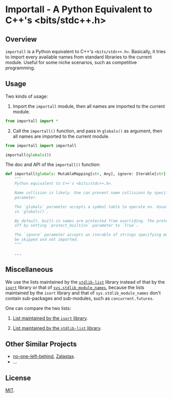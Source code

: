 # Importall - A Python Equivalent to C++'s <bits/stdc++.h>

## Overview

`importall` is a Python equivalent to C++'s `<bits/stdc++.h>`. Basically, it tries to import every available names from standard libraries to the current module. Useful for some niche scenarios, such as competitive programming.

## Usage

Two kinds of usage:

1. Import the `importall` module, then all names are imported to the current module.

```python
from importall import *
```

2. Call the `importall()` function, and pass in `globals()` as argument, then all names are imported to the current module.

```python
from importall import importall

importall(globals())
```

The doc and API of the `importall()` function:

```python
def importall(globals: MutableMapping[str, Any], ignore: Iterable[str] = None) -> None:
    """
    Python equivalent to C++'s <bits/stdc++.h>.

    Name collision is likely. One can prevent name collisions by specifying the `ignore`
    parameter.

    The `globals` parameter accepts a symbol table to operate on. Usually the caller passes
    in `globals()`.

    By default, built-in names are protected from overriding. The protection can be switched
    off by setting `protect_builtins` parameter to `True`.

    The `ignore` parameter accepts an iterable of strings specifying modules that should
    be skipped and not imported.
    """

    ...
```

## Miscellaneous

We use the lists maintained by the [`stdlib-list`](https://github.com/jackmaney/python-stdlib-list) library instead of that by the [`isort`](https://github.com/PyCQA/isort) library or that of [`sys.stdlib_module_names`](https://docs.python.org/3.10/library/sys.html#sys.stdlib_module_names), because the lists maintained by the `isort` library and that of `sys.stdlib_module_names` don't contain sub-packages and sub-modules, such as `concurrent.futures`.

One can compare the two lists:

1. [List maintained by the `isort` library](https://github.com/PyCQA/isort/blob/main/isort/stdlibs/py39.py).

2. [List maintained by the `stdlib-list` library](https://github.com/jackmaney/python-stdlib-list/blob/master/stdlib_list/lists/3.9.txt).

## Other Similar Projects

- [no-one-left-behind](https://github.com/Zalastax/no-one-left-behind), [Zalastax](https://github.com/Zalastax).
- ...

## License

[MIT](./LICENSE).
